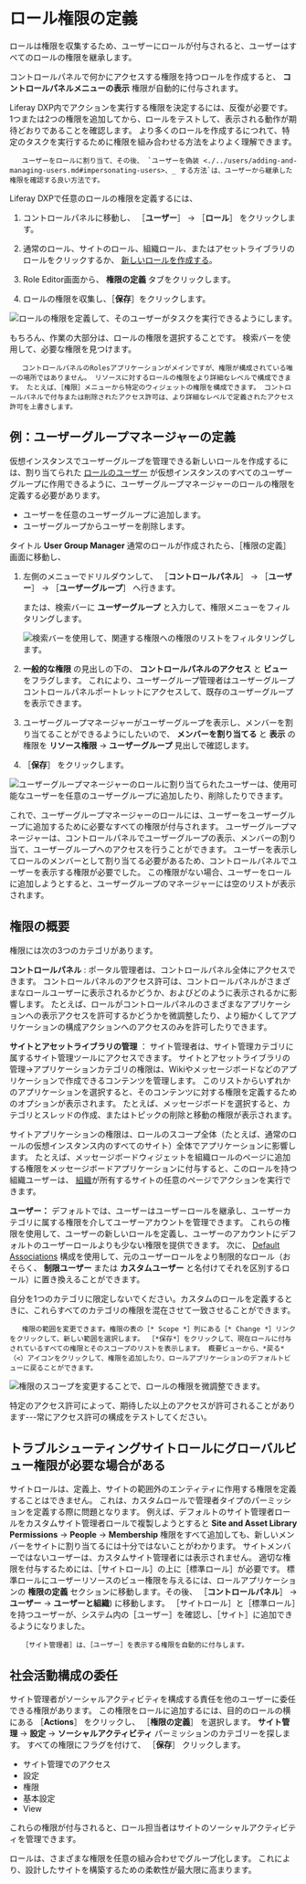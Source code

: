 # ロール権限の定義

ロールは権限を収集するため、ユーザーにロールが付与されると、ユーザーはすべてのロールの権限を継承します。

コントロールパネルで何かにアクセスする権限を持つロールを作成すると、 **コントロールパネルメニューの表示** 権限が自動的に付与されます。

Liferay DXP内でアクションを実行する権限を決定するには、反復が必要です。 1つまたは2つの権限を追加してから、ロールをテストして、表示される動作が期待どおりであることを確認します。 より多くのロールを作成するにつれて、特定のタスクを実行するために権限を組み合わせる方法をよりよく理解できます。

```tip::
   ユーザーをロールに割り当て、その後、 `ユーザーを偽装 <./../users/adding-and-managing-users.md#impersonating-users>、_ する方法`は、ユーザーから継承した権限を確認する良い方法です。
```

Liferay DXPで任意のロールの権限を定義するには、

1. コントロールパネルに移動し、 ［**ユーザー**］ &rarr; ［**ロール**］ をクリックします。

1. 通常のロール、サイトのロール、組織ロール、またはアセットライブラリのロールをクリックするか、 [新しいロールを作成する](./creating-and-managing-roles.md)。

1. Role Editor画面から、 **権限の定義** タブをクリックします。

1. ロールの権限を収集し、［**保存**］をクリックします。

![ロールの権限を定義して、そのユーザーがタスクを実行できるようにします。](./understanding-roles-and-permissions/images/04.png)

もちろん、作業の大部分は、ロールの権限を選択することです。 検索バーを使用して、必要な権限を見つけます。

```{note}
   コントロールパネルのRolesアプリケーションがメインですが、権限が構成されている唯一の場所ではありません。 リソースに対するロールの権限をより詳細なレベルで構成できます。 たとえば、［権限］メニューから特定のウィジェットの権限を構成できます。 コントロールパネルで付与または削除されたアクセス許可は、より詳細なレベルで定義されたアクセス許可を上書きします。
```

<a name="例ユーザーグループマネージャーの定義" />

## 例：ユーザーグループマネージャーの定義

仮想インスタンスでユーザーグループを管理できる新しいロールを作成するには、割り当てられた [ロールのユーザー](./assigning-users-to-roles.md) が仮想インスタンスのすべてのユーザーグループに作用できるように、ユーザーグループマネージャーのロールの権限を定義する必要があります。

- ユーザーを任意のユーザーグループに追加します。
- ユーザーグループからユーザーを削除します。

タイトル **User Group Manager** 通常のロールが作成されたら、［権限の定義］画面に移動し、

1. 左側のメニューでドリルダウンして、 ［**コントロールパネル**］ &rarr; ［**ユーザー**］ &rarr; ［**ユーザーグループ**］ へ行きます。

   または、検索バーに **ユーザーグループ** と入力して、権限メニューをフィルタリングします。

   ![検索バーを使用して、関連する権限への権限のリストをフィルタリングします。](./defining-role-permissions/images/01.png)

1. **一般的な権限** の見出しの下の、 **コントロールパネルのアクセス** と **ビュー** をフラグします。 これにより、ユーザーグループ管理者はユーザーグループコントロールパネルポートレットにアクセスして、既存のユーザーグループを表示できます。

1. ユーザーグループマネージャーがユーザーグループを表示し、メンバーを割り当てることができるようにしたいので、 **メンバーを割り当てる** と **表示** の権限を **リソース権限** → **ユーザーグループ** 見出しで確認します。

1. ［**保存**］ をクリックします。

![ユーザーグループマネージャーのロールに割り当てられたユーザーは、使用可能なユーザーを任意のユーザーグループに追加したり、削除したりできます。](./defining-role-permissions/images/02.png)

これで、ユーザーグループマネージャーのロールには、ユーザーをユーザーグループに追加するために必要なすべての権限が付与されます。 ユーザーグループマネージャーは、コントロールパネルでユーザーグループの表示、メンバーの割り当て、ユーザーグループへのアクセスを行うことができます。 ユーザーを表示してロールのメンバーとして割り当てる必要があるため、コントロールパネルでユーザーを表示する権限が必要でした。 この権限がない場合、ユーザーをロールに追加しようとすると、ユーザーグループのマネージャーには空のリストが表示されます。

<a name="権限の概要" />

## 権限の概要

権限には次の3つのカテゴリがあります。

**コントロールパネル** : ポータル管理者は、コントロールパネル全体にアクセスできます。 コントロールパネルのアクセス許可は、コントロールパネルがさまざまなロールユーザーに表示されるかどうか、およびどのように表示されるかに影響します。 たとえば、ロールがコントロールパネルのさまざまなアプリケーションへの表示アクセスを許可するかどうかを微調整したり、より細かくしてアプリケーションの構成アクションへのアクセスのみを許可したりできます。

**サイトとアセットライブラリの管理** ： サイト管理者は、サイト管理カテゴリに属するサイト管理ツールにアクセスできます。 サイトとアセットライブラリの管理→アプリケーションカテゴリの権限は、Wikiやメッセージボードなどのアプリケーションで作成できるコンテンツを管理します。 このリストからいずれかのアプリケーションを選択すると、そのコンテンツに対する権限を定義するためのオプションが表示されます。 たとえば、メッセージボードを選択すると、カテゴリとスレッドの作成、またはトピックの削除と移動の権限が表示されます。

サイトアプリケーションの権限は、ロールのスコープ全体（たとえば、通常のロールの仮想インスタンス内のすべてのサイト）全体でアプリケーションに影響します。 たとえば、メッセージボードウィジェットを組織ロールのページに追加する権限をメッセージボードアプリケーションに付与すると、このロールを持つ組織ユーザーは、 [組織](../organizations/understanding-organizations.md)が所有するサイトの任意のページでアクションを実行できます。

**ユーザー：** デフォルトでは、ユーザーはユーザーロールを継承し、ユーザーカテゴリに属する権限を介してユーザーアカウントを管理できます。 これらの権限を使用して、ユーザーの新しいロールを定義し、ユーザーのアカウントにデフォルトのユーザーロールよりも少ない権限を提供できます。 次に、 [Default Associations](./assigning-users-to-roles.md#default-user-associations) 構成を使用して、元のユーザーロールをより制限的なロール（おそらく、 **制限ユーザー** または **カスタムユーザー** と名付けてそれを区別するロール）に置き換えることができます。

自分を1つのカテゴリに限定しないでください。カスタムのロールを定義するときに、これらすべてのカテゴリの権限を混在させて一致させることができます。

```tip::
   権限の範囲を変更できます。権限の表の［* Scope *］列にある［* Change *］リンクをクリックして、新しい範囲を選択します。 ［*保存*］をクリックして、現在ロールに付与されているすべての権限とそのスコープのリストを表示します。 概要ビューから、*戻る*（<）アイコンをクリックして、権限を追加したり、ロールアプリケーションのデフォルトビューに戻ることができます。
```

![権限のスコープを変更することで、ロールの権限を微調整できます。](./defining-role-permissions/images/03.png)

特定のアクセス許可によって、期待した以上のアクセスが許可されることがあります---常にアクセス許可の構成をテストしてください。

<a name="トラブルシューティングサイトロールにグローバルビュー権限が必要な場合がある" />

## トラブルシューティングサイトロールにグローバルビュー権限が必要な場合がある

サイトロールは、定義上、サイトの範囲外のエンティティに作用する権限を定義することはできません。 これは、カスタムロールで管理者タイプのパーミッションを定義する際に問題となります。 例えば、デフォルトのサイト管理者ロールをカスタムサイト管理者ロールで複製しようとすると **Site and Asset Library Permissions** &rarr; **People** &rarr; **Membership** 権限をすべて追加しても、新しいメンバーをサイトに割り当てるには十分ではないことがわかります。 サイトメンバーではないユーザーは、カスタムサイト管理者には表示されません。 適切な権限を付与するためには、［サイトロール］の上に［標準ロール］が必要です。 標準ロールにユーザーリソースのビュー権限を与えるには、ロールアプリケーションの **権限の定義** セクションに移動します。その後、 ［**コントロールパネル**］ &rarr; **ユーザー** &rarr; **ユーザーと組織**) に移動します。 ［サイトロール］と［標準ロール］を持つユーザーが、システム内の［ユーザー］を確認し、［サイト］に追加できるようになりました。

```{note}
   ［サイト管理者］は、［ユーザー］を表示する権限を自動的に付与します。
```

<a name="社会活動構成の委任" />

## 社会活動構成の委任

サイト管理者がソーシャルアクティビティを構成する責任を他のユーザーに委任できる権限があります。 この権限をロールに追加するには、目的のロールの横にある ［**Actions**］ をクリックし、 ［**権限の定義**］ を選択します。 **サイト管理** &rarr; **設定** &rarr; **ソーシャルアクティビティ** パーミッションのカテゴリーを探します。 すべての権限にフラグを付けて、 ［**保存**］ クリックします。

- サイト管理でのアクセス
- 設定
- 権限
- 基本設定
- View

これらの権限が付与されると、ロール担当者はサイトのソーシャルアクティビティを管理できます。

ロールは、さまざまな権限を任意の組み合わせでグループ化します。 これにより、設計したサイトを構築するための柔軟性が最大限に高まります。
